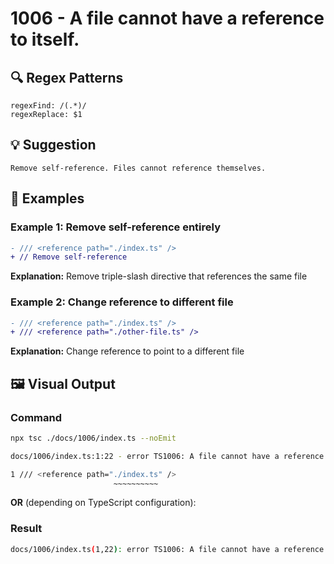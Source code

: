 # 1006 - A file cannot have a reference to itself.

## 🔍 Regex Patterns
```regex
regexFind: /(.*)/
regexReplace: $1
```

## 💡 Suggestion
```text
Remove self-reference. Files cannot reference themselves.
```

## 📝 Examples

### Example 1: Remove self-reference entirely
```diff
- /// <reference path="./index.ts" />
+ // Remove self-reference
```

**Explanation:** Remove triple-slash directive that references the same file

### Example 2: Change reference to different file
```diff
- /// <reference path="./index.ts" />
+ /// <reference path="./other-file.ts" />
```

**Explanation:** Change reference to point to a different file

## 🖼️ Visual Output
### Command
```bash
npx tsc ./docs/1006/index.ts --noEmit
```

```bash
docs/1006/index.ts:1:22 - error TS1006: A file cannot have a reference to itself.

1 /// <reference path="./index.ts" />
                       ~~~~~~~~~~
```

**OR** (depending on TypeScript configuration):

### Result
```bash
docs/1006/index.ts(1,22): error TS1006: A file cannot have a reference to itself.
```
